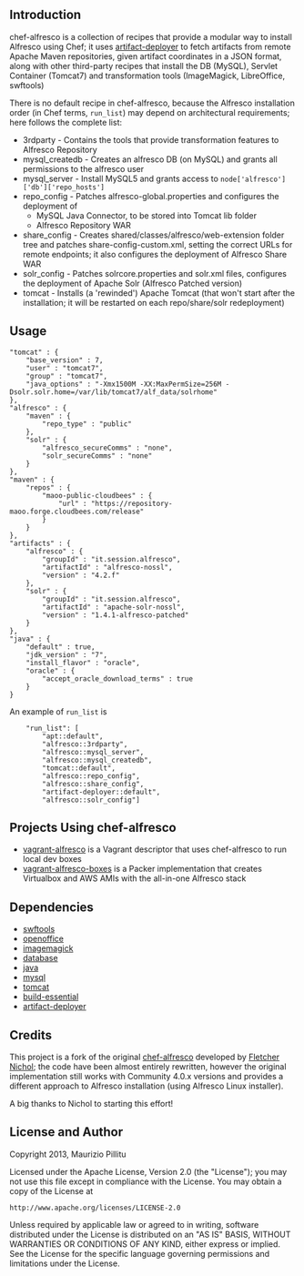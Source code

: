 Introduction
---
chef-alfresco is a collection of recipes that provide a modular way to install Alfresco using Chef; it uses [artifact-deployer](https://github.com/maoo/artifact-deployer) to fetch artifacts from remote Apache Maven repositories, given artifact coordinates in a JSON format, along with other third-party recipes that install the DB (MySQL), Servlet Container (Tomcat7) and transformation tools (ImageMagick, LibreOffice, swftools)

There is no default recipe in chef-alfresco, because the Alfresco installation order (in Chef terms, ```run_list```) may depend on architectural requirements; here follows the complete list:
* 3rdparty - Contains the tools that provide transformation features to Alfresco Repository
* mysql_createdb - Creates an alfresco DB (on MySQL) and grants all permissions to the alfresco user
* mysql_server - Install MySQL5 and grants access to ```node['alfresco']['db']['repo_hosts']```
* repo_config - Patches alfresco-global.properties and configures the deployment of
  * MySQL Java Connector, to be stored into Tomcat lib folder
  * Alfresco Repository WAR
* share_config - Creates shared/classes/alfresco/web-extension folder tree and patches share-config-custom.xml, setting the correct URLs for remote endpoints; it also configures the deployment of Alfresco Share WAR
* solr_config - Patches solrcore.properties and solr.xml files, configures the deployment of Apache Solr (Alfresco Patched version)
* tomcat - Installs (a 'rewinded') Apache Tomcat (that won't start after the installation; it will be restarted on each repo/share/solr redeployment)

Usage
---
```
"tomcat" : {
    "base_version" : 7,
    "user" : "tomcat7",
    "group" : "tomcat7",
    "java_options" : "-Xmx1500M -XX:MaxPermSize=256M -Dsolr.solr.home=/var/lib/tomcat7/alf_data/solrhome"
},
"alfresco" : {
    "maven" : {
        "repo_type" : "public"
    },
    "solr" : {
        "alfresco_secureComms" : "none",
        "solr_secureComms" : "none"
    }
},
"maven" : {
    "repos" : {
        "maoo-public-cloudbees" : {
            "url" : "https://repository-maoo.forge.cloudbees.com/release"
        }
    }
},
"artifacts" : {
    "alfresco" : {
        "groupId" : "it.session.alfresco",
        "artifactId" : "alfresco-nossl",
        "version" : "4.2.f"
    },
    "solr" : {
        "groupId" : "it.session.alfresco",
        "artifactId" : "apache-solr-nossl",
        "version" : "1.4.1-alfresco-patched"
    }
},
"java" : {
    "default" : true,
    "jdk_version" : "7",
    "install_flavor" : "oracle",
    "oracle" : {
        "accept_oracle_download_terms" : true
    }
}
```

An example of ```run_list``` is

```
    "run_list": [
        "apt::default",
        "alfresco::3rdparty",
        "alfresco::mysql_server",
        "alfresco::mysql_createdb",
        "tomcat::default",
        "alfresco::repo_config",
        "alfresco::share_config",
        "artifact-deployer::default",
        "alfresco::solr_config"]
```

Projects Using chef-alfresco
---
* [vagrant-alfresco](https://github.com/maoo/vagrant-alfresco) is a Vagrant descriptor that uses chef-alfresco to run local dev boxes
* [vagrant-alfresco-boxes](https://github.com/maoo/vagrant-alfresco-boxes) is a Packer implementation that creates Virtualbox and AWS AMIs with the all-in-one Alfresco stack

Dependencies
---
* [swftools](https://github.com/fnichol/swftools)
* [openoffice](https://github.com/rgauss/chef-openoffice)
* [imagemagick](https://github.com/cookbooks/imagemagick)
* [database](https://github.com/opscode-cookbooks/database)
* [java](https://github.com/opscode-cookbooks/java)
* [mysql](https://github.com/opscode-cookbooks/mysql)
* [tomcat](https://github.com/opscode-cookbooks/tomcat)
* [build-essential](https://github.com/opscode-cookbooks/build-essential)
* [artifact-deployer](https://github.com/maoo/artifact-deployer)

Credits
---
This project is a fork of the original [chef-alfresco](https://github.com/fnichol/chef-alfresco) developed by [Fletcher Nichol](https://github.com/fnichol); the code have been almost entirely rewritten, however the original implementation still works with Community 4.0.x versions and provides a different approach to Alfresco installation (using Alfresco Linux installer).

A big thanks to Nichol to starting this effort!

License and Author
---
Copyright 2013, Maurizio Pillitu

Licensed under the Apache License, Version 2.0 (the "License");
you may not use this file except in compliance with the License.
You may obtain a copy of the License at

    http://www.apache.org/licenses/LICENSE-2.0

Unless required by applicable law or agreed to in writing, software
distributed under the License is distributed on an "AS IS" BASIS,
WITHOUT WARRANTIES OR CONDITIONS OF ANY KIND, either express or implied.
See the License for the specific language governing permissions and
limitations under the License.